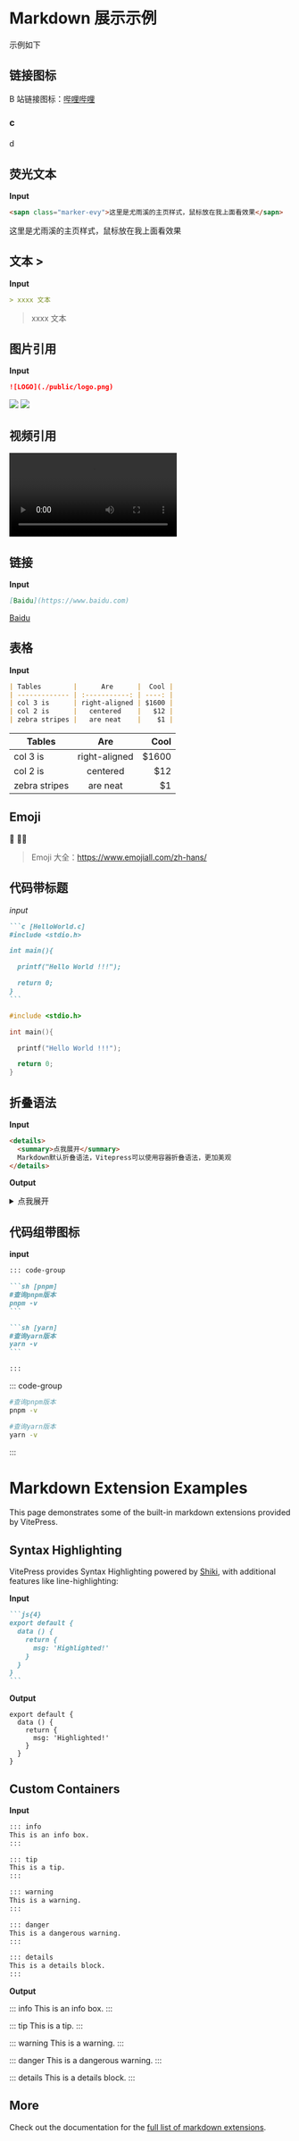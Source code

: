 # Markdown 展示示例

示例如下

## 链接图标

B 站链接图标：[哔哩哔哩](https://www.bilibili.com/)

### c

####

d

## 荧光文本

**Input**

```md
<sapn class="marker-evy">这里是尤雨溪的主页样式，鼠标放在我上面看效果</sapn>
```

<sapn class="marker-evy">这里是尤雨溪的主页样式，鼠标放在我上面看效果</sapn>

## 文本 >

**Input**

```md
> xxxx 文本
```

> xxxx 文本

## 图片引用

**Input**

```md
![LOGO](./public/logo.png)
```

![](./public/logo.png)
![](https://images.pexels.com/photos/106118/pexels-photo-106118.jpeg)

## 视频引用

<video src="./public/U7zAVzZOzwxIfjc.mp4" controls="controls"></video>

<!-- <xgplayer url="./public/iBXUuTy6.mp4" poster="./public/logo.png" /> -->

## 链接

**Input**

```md
[Baidu](https://www.baidu.com)
```

[Baidu](https://www.baidu.com)

## 表格

**Input**

```md
| Tables        |      Are      |  Cool |
| ------------- | :-----------: | ----: |
| col 3 is      | right-aligned | $1600 |
| col 2 is      |   centered    |   $12 |
| zebra stripes |   are neat    |    $1 |
```

| Tables        |      Are      |  Cool |
| ------------- | :-----------: | ----: |
| col 3 is      | right-aligned | $1600 |
| col 2 is      |   centered    |   $12 |
| zebra stripes |   are neat    |    $1 |

## Emoji

:tada: :100:🌅

> Emoji 大全：https://www.emojiall.com/zh-hans/

## 代码带标题

_input_

````md
```c [HelloWorld.c]
#include <stdio.h>

int main(){

  printf("Hello World !!!");

  return 0;
}
```
````

```c [HelloWorld.c]
#include <stdio.h>

int main(){

  printf("Hello World !!!");

  return 0;
}

```

## 折叠语法

**Input**

```md
<details>
  <summary>点我展开</summary>
  Markdown默认折叠语法，Vitepress可以使用容器折叠语法，更加美观
</details>
```

**Output**

<details>
  <summary>点我展开</summary>
  Markdown默认折叠语法，Vitepress可以使用容器折叠语法，更加美观
</details>

## 代码组带图标

**input**

````md
::: code-group

```sh [pnpm]
#查询pnpm版本
pnpm -v
```

```sh [yarn]
#查询yarn版本
yarn -v
```

:::
````

::: code-group

```sh [pnpm]
#查询pnpm版本
pnpm -v
```

```sh [yarn]
#查询yarn版本
yarn -v
```

:::

# Markdown Extension Examples

This page demonstrates some of the built-in markdown extensions provided by VitePress.

## Syntax Highlighting

VitePress provides Syntax Highlighting powered by [Shiki](https://github.com/shikijs/shiki), with additional features like line-highlighting:

**Input**

````md
```js{4}
export default {
  data () {
    return {
      msg: 'Highlighted!'
    }
  }
}
```
````

**Output**

```js{4}
export default {
  data () {
    return {
      msg: 'Highlighted!'
    }
  }
}
```

## Custom Containers

**Input**

```md
::: info
This is an info box.
:::

::: tip
This is a tip.
:::

::: warning
This is a warning.
:::

::: danger
This is a dangerous warning.
:::

::: details
This is a details block.
:::
```

**Output**

::: info
This is an info box.
:::

::: tip
This is a tip.
:::

::: warning
This is a warning.
:::

::: danger
This is a dangerous warning.
:::

::: details
This is a details block.
:::

## More

Check out the documentation for the [full list of markdown extensions](https://vitepress.dev/guide/markdown).
